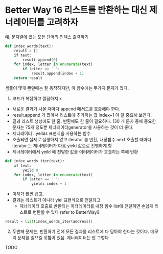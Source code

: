 Better Way 16 리스트를 반환하는 대신 제너레이터를 고려하자
======================================
예. 문자열에 있는 모든 단어의 인덱스 출력하기 
```python
def index_words(text):
    result = []
    if text: 
        result.append(0)
    for index, letter in enumerate(text) 
        if letter == ' ':
            result.append(index + 1)
    return result 
```
샘플이 몇개 뿐일때는 잘 동작하지만, 이 함수에는 두가지 문제가 있다.
1. 코드가 복잡하고 깔끔하지 x
  * 새로운 결과가 나올 때마다 append 메서드를 호출해야 한다.
  * result.append 가 많아서 리스트에 추가하는 값 index+1 이 덜 중요해 보인다. 
  * 결과 리스트 생성에도 한 줄, 반환에도 한 줄이 필요하다. 130 개 문자 중에 중요한 문자는 75개 정도뿐
제너레이터generator를 사용하는 것이 더 좋다. 
* 제너레이터 : yeilds 표현식을 사용하는 함수 
* 호출되면 실제로 실행하지 않고 iterator 를 반환, 내장함수 next 호출할 때마다 iterator 는 제너레이터가 다음 yield 값으로 진행하게 함 
* 제너레이터에서 yeild 에 전달한 값을 이터레이터가 호출하는 쪽에 반환 
```python
def index_words_iter(text):
    if text: 
        yeild 0
    for index, letter in enumerate(text) 
        if letter == ' ':
            yields index + 1
```
* 이해가 훨씬 쉽고, 
* 결과는 리스트가 아니라 yiel 표현식으로 전달되고 
  * 제너레이터 호출로 반환되는 이터레이터를 내장 함수 list에 전달하면 손쉽게 리스트로 변환할 수 있다 refer to BetterWay9
```python
result = list(index_words_iter(address))
```
2. 두번째 문제는, 반환하기 전에 모든 결과를 리스트에 다 담아야 한다는 것이다. 메모리 문제를 일으킬 위험이 있음. 제너레이터는 안 그렇다 

TODO
